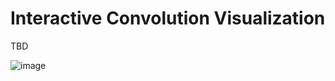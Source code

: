 # Interactive Convolution Visualization

TBD

![image](https://github.com/tinymilky/convolution_visualization/blob/master/materials/conv.gif)
